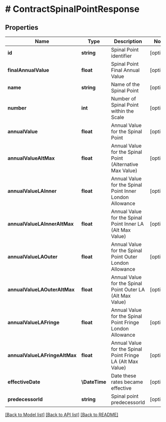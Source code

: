 # # ContractSpinalPointResponse

## Properties

Name | Type | Description | Notes
------------ | ------------- | ------------- | -------------
**id** | **string** | Spinal Point identifier | [optional]
**finalAnnualValue** | **float** | Spinal Point Final Annual Value | [optional]
**name** | **string** | Name of the Spinal Point | [optional]
**number** | **int** | Number of Spinal Point within the Scale | [optional]
**annualValue** | **float** | Annual Value for the Spinal Point | [optional]
**annualValueAltMax** | **float** | Annual Value for the Spinal Point (Alternative Max Value) | [optional]
**annualValueLAInner** | **float** | Annual Value for the Spinal Point Inner London Allowance | [optional]
**annualValueLAInnerAltMax** | **float** | Annual Value for the Spinal Point Inner LA (Alt Max Value) | [optional]
**annualValueLAOuter** | **float** | Annual Value for the Spinal Point Outer London Allowance | [optional]
**annualValueLAOuterAltMax** | **float** | Annual Value for the Spinal Point Outer LA (Alt Max Value) | [optional]
**annualValueLAFringe** | **float** | Annual Value for the Spinal Point Fringe London Allowance | [optional]
**annualValueLAFringeAltMax** | **float** | Annual Value for the Spinal Point Fringe LA (Alt Max Value) | [optional]
**effectiveDate** | **\DateTime** | Date these rates became effective | [optional]
**predecessorId** | **string** | Spinal point predecessorId | [optional]

[[Back to Model list]](../../README.md#models) [[Back to API list]](../../README.md#endpoints) [[Back to README]](../../README.md)
